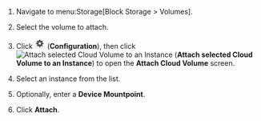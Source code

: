 1.  Navigate to menu:Storage\[Block Storage \> Volumes\].

2.  Select the volume to attach.

3.  Click ![Configuration](/images/1847.png) (**Configuration**), then
    click ![Attach selected Cloud Volume to an
    Instance](/images/volume-icon.png) (**Attach selected Cloud Volume
    to an Instance**) to open the **Attach Cloud Volume** screen.

4.  Select an instance from the list.

5.  Optionally, enter a **Device Mountpoint**.

6.  Click **Attach**.
